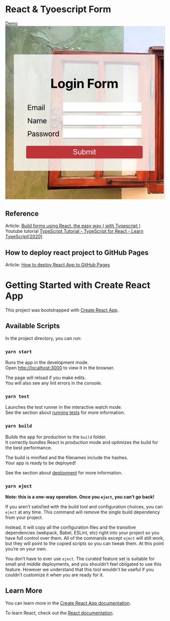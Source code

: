 # React & Tyoescript Form
[Demo](https://ayakatsubouchi.github.io/react-typescript-form) <br />
![demo](https://github.com/AyakaTsubouchi/react-typescript-form/blob/main/src/images/demo_image.png)

## Reference
Article: [Build forms using React, the easy way ( with Typescript )](https://dev.to/karan316/build-forms-using-react-the-easy-way-with-typescript-46bh)<br />
Youtube tutorial [TypeScript Tutorial - TypeScript for React - Learn TypeScript[2020]](https://www.youtube.com/watch?v=NjN00cM18Z4)<br />

## How to deploy react project to GitHub Pages
Article: [How to deploy React App to GitHub Pages](https://dev.to/yuribenjamin/how-to-deploy-react-app-in-github-pages-2a1f)<br />

# Getting Started with Create React App

This project was bootstrapped with [Create React App](https://github.com/facebook/create-react-app).

## Available Scripts

In the project directory, you can run:

### `yarn start`

Runs the app in the development mode.\
Open [http://localhost:3000](http://localhost:3000) to view it in the browser.

The page will reload if you make edits.\
You will also see any lint errors in the console.

### `yarn test`

Launches the test runner in the interactive watch mode.\
See the section about [running tests](https://facebook.github.io/create-react-app/docs/running-tests) for more information.

### `yarn build`

Builds the app for production to the `build` folder.\
It correctly bundles React in production mode and optimizes the build for the best performance.

The build is minified and the filenames include the hashes.\
Your app is ready to be deployed!

See the section about [deployment](https://facebook.github.io/create-react-app/docs/deployment) for more information.

### `yarn eject`

**Note: this is a one-way operation. Once you `eject`, you can’t go back!**

If you aren’t satisfied with the build tool and configuration choices, you can `eject` at any time. This command will remove the single build dependency from your project.

Instead, it will copy all the configuration files and the transitive dependencies (webpack, Babel, ESLint, etc) right into your project so you have full control over them. All of the commands except `eject` will still work, but they will point to the copied scripts so you can tweak them. At this point you’re on your own.

You don’t have to ever use `eject`. The curated feature set is suitable for small and middle deployments, and you shouldn’t feel obligated to use this feature. However we understand that this tool wouldn’t be useful if you couldn’t customize it when you are ready for it.

## Learn More

You can learn more in the [Create React App documentation](https://facebook.github.io/create-react-app/docs/getting-started).

To learn React, check out the [React documentation](https://reactjs.org/).
